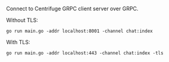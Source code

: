 Connect to Centrifuge GRPC client server over GRPC.

Without TLS:

```
go run main.go -addr localhost:8001 -channel chat:index
```

With TLS:

```
go run main.go -addr localhost:443 -channel chat:index -tls
```
